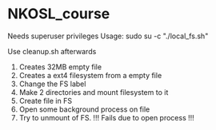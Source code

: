 # NKOSL_course

Needs superuser privileges
   Usage: sudo su -c "./local_fs.sh"
	
   Use cleanup.sh afterwards

1) Creates 32MB empty file  
2) Creates a ext4 filesystem from a empty file  
3) Change the FS label  
4) Make 2 directories and mount filesystem to it  
5) Create file in FS  
6) Open some background process on file  
7) Try to unmount of FS. !!! Fails due to open process !!!  

